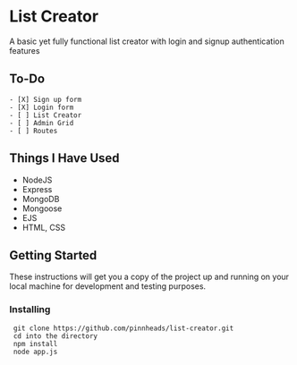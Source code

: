 # List Creator

A basic yet fully functional list creator with login and signup authentication features

## To-Do

    - [X] Sign up form
    - [X] Login form
    - [ ] List Creator
    - [ ] Admin Grid
    - [ ] Routes

## Things I Have Used

- NodeJS
- Express
- MongoDB
- Mongoose
- EJS
- HTML, CSS

## Getting Started

These instructions will get you a copy of the project up and running on your local machine for development and testing purposes.

### Installing

```
 git clone https://github.com/pinnheads/list-creator.git
 cd into the directory
 npm install
 node app.js
```
